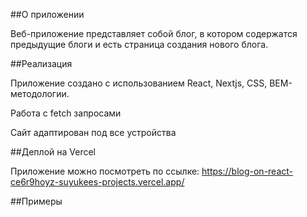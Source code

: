 ##О приложении

Веб-приложение представляет собой блог, в котором содержатся предыдущие блоги и есть страница создания нового блога.

##Реализация

Приложение создано с использованием React, Nextjs, CSS, BEM-методологии.

Работа с fetch запросами

Сайт адаптирован под все устройства

##Деплой на Vercel

Приложение можно посмотреть по ссылке: https://blog-on-react-ce6r9hoyz-suyukees-projects.vercel.app/

##Примеры
